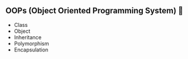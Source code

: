 ## OOPs (Object Oriented Programming System) 🚀

- Class 
- Object 
- Inheritance 
- Polymorphism 
- Encapsulation 

